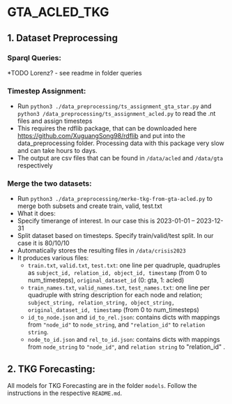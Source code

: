 
# GTA_ACLED_TKG

## 1. Dataset Preprocessing 
### Sparql Queries:
*TODO Lorenz?  - see readme in folder queries

### Timestep Assignment:
* Run ```python3 ./data_preprocessing/ts_assignment_gta_star.py``` and ```python3 /data_preprocessing/ts_assignment_acled.py``` to read the .nt files and assign timesteps
* This requires the rdflib package, that can be downloaded here https://github.com/XuguangSong98/rdflib and put into the data_preprocessing folder. Processing data with this package very slow and can take hours to days.
* The output are csv files that can be found in ```/data/acled``` and ```/data/gta``` respectively

### Merge the two datasets:
* Run ```python3 ./data_preprocessing/merke-tkg-from-gta-acled.py``` to merge both subsets and create train, valid, test.txt
* What it does:
 * Specify timerange of interest. In our case this is 2023-01-01 – 2023-12-31
 * Split dataset based on timesteps. Specify train/valid/test split. In our case it is 80/10/10
 * Automatically stores the resulting files in ```/data/crisis2023```
* It produces various files:
  * ```train.txt```, ```valid.txt```, ```test.txt```: one line per quadruple, quadruples as ```subject_id, relation_id, object_id, timestamp``` (from 0 to num_timesteps), ```original_dataset_id``` (0: gta, 1: acled)
  * ```train_names.txt```, ```valid_names.txt```, ```test_names.txt```: one line per quadruple with string description for each node and relation; ```subject_string, relation_string, object_string, original_dataset_id, timestamp``` (from 0 to num_timesteps)
  * ```id_to_node.json``` and ```id_to_rel.json```: contains dicts with mappings from ```"node_id"``` to ```node_string```, and ```"relation_id"``` to ```relation string```.
  * ```node_to_id.json``` and ```rel_to_id.json```: contains dicts with mappings from ```node_string``` to ```"node_id"```, and ```relation string``` to "relation_id" .


## 2. TKG Forecasting:
All models for TKG Forecasting are in the folder ```models```. Follow the instructions in the respective ```README.md```.

